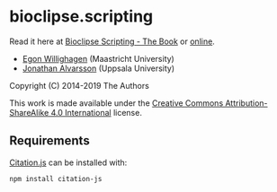 # bioclipse.scripting
Read it here at [Bioclipse Scripting - The Book](index.md) or [online](https://bioclipse.github.io/bioclipse.scripting/).

* [Egon Willighagen](https://orcid.org/0000-0001-7542-0286) (Maastricht University)
* [Jonathan Alvarsson](https://orcid.org/0000-0002-8682-7206) (Uppsala University)

Copyright (C) 2014-2019 The Authors

This work is made available under the
[Creative Commons Attribution-ShareAlike 4.0 International](https://creativecommons.org/licenses/by-sa/4.0/)
license.

## Requirements

[Citation.js](https://github.com/citation-js) can be installed with:

```shell
npm install citation-js
```
